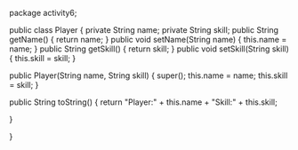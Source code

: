 package activity6;

public class Player 
{
  private String name;
  private String skill;
  public String getName() 
  {
	return name;
  }
  public void setName(String name) 
  {
	this.name = name;
  }
  public String getSkill() 
  {
	return skill;
  }
  public void setSkill(String skill) 
  {
	this.skill = skill;
  }
  
  
  
  public Player(String name, String skill) {
	super();
	this.name = name;
	this.skill = skill;
}

  
public String toString()
  {
	return "Player:" + this.name + "Skill:" + this.skill;
	  
  }
   
}
